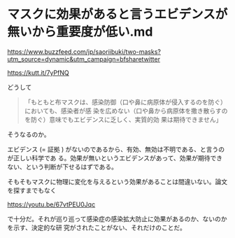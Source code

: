 # マスクに効果があると言うエビデンスが無いから重要度が低い.md

https://www.buzzfeed.com/jp/saoriibuki/two-masks?utm_source=dynamic&utm_campaign=bfsharetwitter

https://kutt.it/7yPfNQ

どうして

> 「もともと布マスクは、感染防御（口や鼻に病原体が侵入するのを防ぐ）においても、感染者が感
> 染を広めない（口や鼻から病原体を撒き散らすのを防ぐ）意味でもエビデンスに乏しく、実質的効
> 果は期待できません」

そうなるのか。

エビデンス (= 証拠 ) がないのであるから、有効、無効は不明である、と言うのが正しい科学であ
る。効果が無いというエビデンスがあって、効果が期待できない、という判断が下せるはずである。

そもそもマスクに物理に変化を与えるという効果があることは間違いない。論文を探すまでもなく

https://youtu.be/67vtPEU0Jqc

で十分だ。それが巡り巡って感染症の感染拡大防止に効果があるのか、ないのかを示す、決定的な研
究がされたことがない、それだけのことだ。

